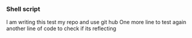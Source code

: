 ### Shell script 
I am writing this test my repo and use git hub
One more line to test again
another line of code to check if its reflecting